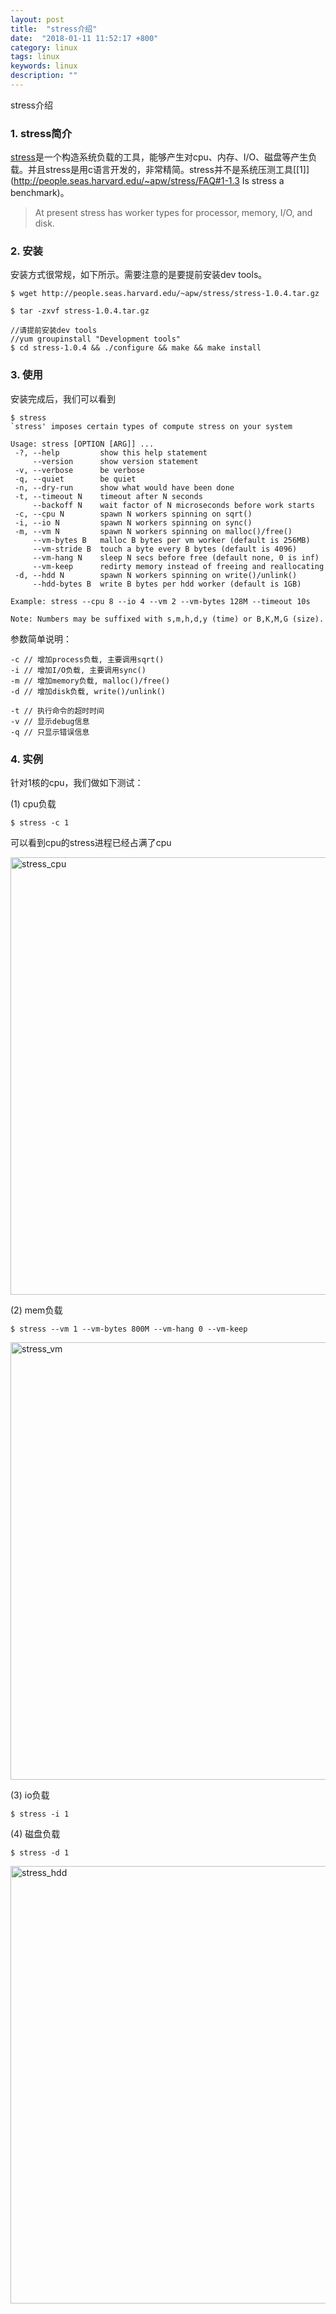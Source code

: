```yaml
---
layout: post
title:  "stress介绍"
date:  "2018-01-11 11:52:17 +800"
category: linux
tags: linux
keywords: linux
description: ""
---
```


stress介绍

### 1. stress简介

[stress](http://people.seas.harvard.edu/~apw/stress/)是一个构造系统负载的工具，能够产生对cpu、内存、I/O、磁盘等产生负载。并且stress是用c语言开发的，非常精简。stress并不是系统压测工具[[1]](http://people.seas.harvard.edu/~apw/stress/FAQ#1-1.3 Is stress a benchmark)。

> At present stress has worker types for processor, memory, I/O, and disk.

### 2. 安装

安装方式很常规，如下所示。需要注意的是要提前安装dev tools。

```
$ wget http://people.seas.harvard.edu/~apw/stress/stress-1.0.4.tar.gz

$ tar -zxvf stress-1.0.4.tar.gz

//请提前安装dev tools
//yum groupinstall "Development tools"
$ cd stress-1.0.4 && ./configure && make && make install 
```

### 3. 使用

安装完成后，我们可以看到

```
$ stress
`stress' imposes certain types of compute stress on your system

Usage: stress [OPTION [ARG]] ...
 -?, --help         show this help statement
     --version      show version statement
 -v, --verbose      be verbose
 -q, --quiet        be quiet
 -n, --dry-run      show what would have been done
 -t, --timeout N    timeout after N seconds
     --backoff N    wait factor of N microseconds before work starts
 -c, --cpu N        spawn N workers spinning on sqrt()
 -i, --io N         spawn N workers spinning on sync()
 -m, --vm N         spawn N workers spinning on malloc()/free()
     --vm-bytes B   malloc B bytes per vm worker (default is 256MB)
     --vm-stride B  touch a byte every B bytes (default is 4096)
     --vm-hang N    sleep N secs before free (default none, 0 is inf)
     --vm-keep      redirty memory instead of freeing and reallocating
 -d, --hdd N        spawn N workers spinning on write()/unlink()
     --hdd-bytes B  write B bytes per hdd worker (default is 1GB)

Example: stress --cpu 8 --io 4 --vm 2 --vm-bytes 128M --timeout 10s

Note: Numbers may be suffixed with s,m,h,d,y (time) or B,K,M,G (size).
```

参数简单说明：

    -c // 增加process负载, 主要调用sqrt()
    -i // 增加I/O负载, 主要调用sync()
    -m // 增加memory负载, malloc()/free()
    -d // 增加disk负载, write()/unlink()

    -t // 执行命令的超时时间
    -v // 显示debug信息
    -q // 只显示错误信息


### 4. 实例
针对1核的cpu，我们做如下测试：

(1) cpu负载

```
$ stress -c 1
```

可以看到cpu的stress进程已经占满了cpu

<img src="/blog/assets/linux_stress/stress_cpu.png" style="width:700px" alt="stress_cpu" />

(2) mem负载

```
$ stress --vm 1 --vm-bytes 800M --vm-hang 0 --vm-keep
```
<img src="/blog/assets/linux_stress/stress_vm.png" style="width:700px" alt="stress_vm" />

(3) io负载

```
$ stress -i 1 
```

(4) 磁盘负载

```
$ stress -d 1 
```

<img src="/blog/assets/linux_stress/stress_hdd.png" style="width:700px" alt="stress_hdd" />